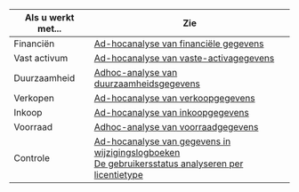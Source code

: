 | Als u werkt met... | Zie |
| ------------------- | --- |
| Financiën             | [Ad-hocanalyse van financiële gegevens](../ad-hoc-analysis-finance.md) |
| Vast activum        | [Ad-hocanalyse van vaste-activagegevens](../ad-hoc-analysis-fa.md) |
| Duurzaamheid      | [Adhoc-analyse van duurzaamheidsgegevens](../ad-hoc-analysis-sustainability.md) |
| Verkopen               | [Ad-hocanalyse van verkoopgegevens](../ad-hoc-analysis-sales.md) |
| Inkoop          | [Ad-hocanalyse van inkoopgegevens](../ad-hoc-analysis-purchasing.md) |
| Voorraad           | [Adhoc-analyse van voorraadgegevens](../ad-hoc-analysis-inventory.md) |
| Controle            | [Ad-hocanalyse van gegevens in wijzigingslogboeken](../across-log-changes.md#analyze-data-in-the-change-log) <br> [De gebruikersstatus analyseren per licentietype](../ui-how-users-permissions.md#analyze-user-status-by-license-type)

